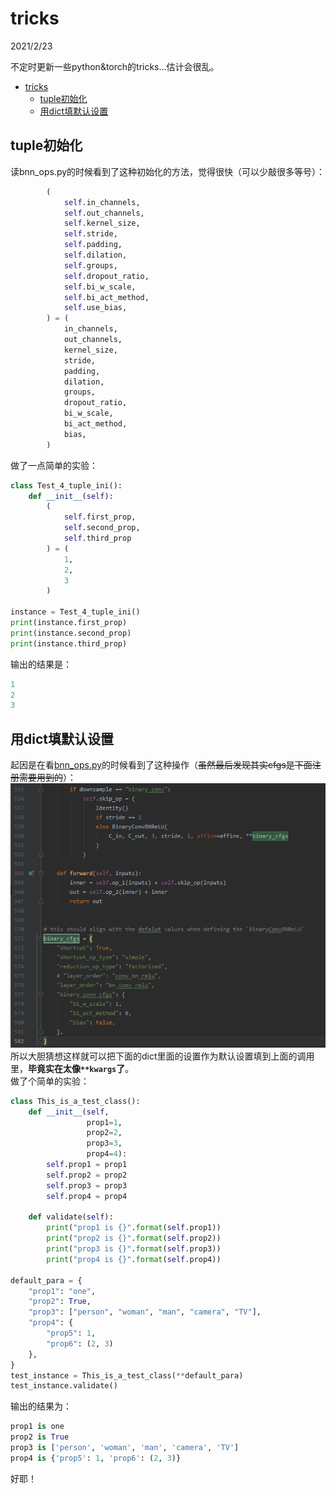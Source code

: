 # tricks

2021/2/23  

不定时更新一些python&torch的tricks...估计会很乱。  

<!-- @import "[TOC]" {cmd="toc" depthFrom=1 depthTo=6 orderedList=false} -->

<!-- code_chunk_output -->

- [tricks](#tricks)
  - [tuple初始化](#tuple初始化)
  - [用dict填默认设置](#用dict填默认设置)

<!-- /code_chunk_output -->

## tuple初始化
读bnn_ops.py的时候看到了这种初始化的方法，觉得很快（可以少敲很多等号）：  

```python  
        (
            self.in_channels,
            self.out_channels,
            self.kernel_size,
            self.stride,
            self.padding,
            self.dilation,
            self.groups,
            self.dropout_ratio,
            self.bi_w_scale,
            self.bi_act_method,
            self.use_bias,
        ) = (
            in_channels,
            out_channels,
            kernel_size,
            stride,
            padding,
            dilation,
            groups,
            dropout_ratio,
            bi_w_scale,
            bi_act_method,
            bias,
        )
```  

做了一点简单的实验：  

```python  
class Test_4_tuple_ini():
    def __init__(self):
        (
            self.first_prop,
            self.second_prop,
            self.third_prop
        ) = (
            1,
            2,
            3
        )

instance = Test_4_tuple_ini()
print(instance.first_prop)
print(instance.second_prop)
print(instance.third_prop)
```  

输出的结果是：  

```python  
1
2
3
```  

## 用dict填默认设置  
起因是在看[bnn_ops.py](https://youcaijun98.github.io/codez/awnas/aw_nas/ops/bnn_ops.html)的时候看到了这种操作（~~虽然最后发现其实cfgs是下面注册需要用到的~~）：
![](https://raw.githubusercontent.com/YouCaiJun98/MyPicBed/main/imgs/202102250002.png)  
所以大胆猜想这样就可以把下面的dict里面的设置作为默认设置填到上面的调用里，**毕竟实在太像`**kwargs`了**。  
做了个简单的实验：  

```python  
class This_is_a_test_class():
    def __init__(self,
                 prop1=1,
                 prop2=2,
                 prop3=3,
                 prop4=4):
        self.prop1 = prop1
        self.prop2 = prop2
        self.prop3 = prop3
        self.prop4 = prop4

    def validate(self):
        print("prop1 is {}".format(self.prop1))
        print("prop2 is {}".format(self.prop2))
        print("prop3 is {}".format(self.prop3))
        print("prop4 is {}".format(self.prop4))

default_para = {
    "prop1": "one",
    "prop2": True,
    "prop3": ["person", "woman", "man", "camera", "TV"],
    "prop4": {
        "prop5": 1,
        "prop6": (2, 3)
    },
}
test_instance = This_is_a_test_class(**default_para)
test_instance.validate()
```  

输出的结果为：  

```python  
prop1 is one
prop2 is True
prop3 is ['person', 'woman', 'man', 'camera', 'TV']
prop4 is {'prop5': 1, 'prop6': (2, 3)}
```  

好耶！  

## 

